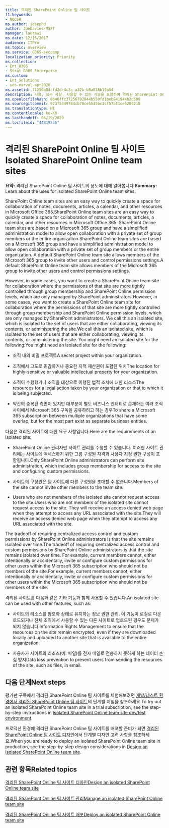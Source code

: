 ```yaml
---
title: 격리된 SharePoint Online 팀 사이트
f1.keywords:
- NOCSH
ms.author: josephd
author: JoeDavies-MSFT
manager: laurawi
ms.date: 12/15/2017
audience: ITPro
ms.topic: overview
ms.service: O365-seccomp
localization_priority: Priority
ms.collection:
- Ent_O365
- Strat_O365_Enterprise
ms.custom:
- Ent_Solutions
- seo-marvel-apr2020
ms.assetid: 71250a04-fd2d-4c3c-a32b-b8a838b19a54
description: 사용, 요구 사항, 사용할 수 있는 기능을 포함하여 격리된 SharePoint Online 팀 사이트에 대해 알아봅니다.
ms.openlocfilehash: 0646ffc37256702844b550fd1beb841944b2d509
ms.sourcegitcommit: 973f5449784cb70ce5545bc3cf57bf1ce5209218
ms.translationtype: HT
ms.contentlocale: ko-KR
ms.lasthandoff: 06/19/2020
ms.locfileid: "44819536"
---
```

# <a name="isolated-sharepoint-online-team-sites"></a><span data-ttu-id="e3d8c-103">격리된 SharePoint Online 팀 사이트</span><span class="sxs-lookup"><span data-stu-id="e3d8c-103">Isolated SharePoint Online team sites</span></span>

 <span data-ttu-id="e3d8c-104">**요약:** 격리된 SharePoint Online 팀 사이트의 용도에 대해 알아봅니다.</span><span class="sxs-lookup"><span data-stu-id="e3d8c-104">**Summary:** Learn about the uses for isolated SharePoint Online team sites.</span></span>
  
<span data-ttu-id="e3d8c-105">SharePoint Online team sites are an easy way to quickly create a space for collaboration of notes, documents, articles, a calendar, and other resources in Microsoft Office 365.</span><span class="sxs-lookup"><span data-stu-id="e3d8c-105">SharePoint Online team sites are an easy way to quickly create a space for collaboration of notes, documents, articles, a calendar, and other resources in Microsoft Office 365.</span></span> <span data-ttu-id="e3d8c-106">SharePoint Online team sites are based on a Microsoft 365 group and have a simplified administration model to allow open collaboration with a private set of group members or the entire organization.</span><span class="sxs-lookup"><span data-stu-id="e3d8c-106">SharePoint Online team sites are based on a Microsoft 365 group and have a simplified administration model to allow open collaboration with a private set of group members or the entire organization.</span></span> <span data-ttu-id="e3d8c-107">A default SharePoint Online team site allows members of the Microsoft 365 group to invite other users and control permissions settings.</span><span class="sxs-lookup"><span data-stu-id="e3d8c-107">A default SharePoint Online team site allows members of the Microsoft 365 group to invite other users and control permissions settings.</span></span>
  
<span data-ttu-id="e3d8c-108">However, in some cases, you want to create a SharePoint Online team site for collaboration where the permissions of that site are more tightly controlled through group membership and SharePoint Online permission levels, which are only managed by SharePoint administrators.</span><span class="sxs-lookup"><span data-stu-id="e3d8c-108">However, in some cases, you want to create a SharePoint Online team site for collaboration where the permissions of that site are more tightly controlled through group membership and SharePoint Online permission levels, which are only managed by SharePoint administrators.</span></span> <span data-ttu-id="e3d8c-109">We call this an isolated site, which is isolated to the set of users that are either collaborating, viewing its contents, or administering the site.</span><span class="sxs-lookup"><span data-stu-id="e3d8c-109">We call this an isolated site, which is isolated to the set of users that are either collaborating, viewing its contents, or administering the site.</span></span> <span data-ttu-id="e3d8c-110">You might need an isolated site for the following:</span><span class="sxs-lookup"><span data-stu-id="e3d8c-110">You might need an isolated site for the following:</span></span>
  
- <span data-ttu-id="e3d8c-111">조직 내의 비밀 프로젝트</span><span class="sxs-lookup"><span data-stu-id="e3d8c-111">A secret project within your organization.</span></span>
    
- <span data-ttu-id="e3d8c-112">조직에서 고도로 민감하거나 중요한 지적 재산권이 포함된 위치</span><span class="sxs-lookup"><span data-stu-id="e3d8c-112">The location for highly-sensitive or valuable intellectual property for your organization.</span></span>
    
- <span data-ttu-id="e3d8c-113">조직이 수행했거나 조직을 대상으로 이행된 법적 조치에 대한 리소스</span><span class="sxs-lookup"><span data-stu-id="e3d8c-113">The resources for a legal action taken by your organization or that to which it is being subjected.</span></span>
    
- <span data-ttu-id="e3d8c-114">약간의 중복된 측면이 있지만 대부분이 별도 비즈니스 엔터티로 존재하는 여러 조직 사이에서 Microsoft 365 구독을 공유하려고 하는 경우</span><span class="sxs-lookup"><span data-stu-id="e3d8c-114">To share a Microsoft 365 subscription between multiple organizations that have some overlap, but for the most part exist as separate business entities.</span></span>
    
<span data-ttu-id="e3d8c-115">다음은 격리된 사이트에 대한 요구 사항입니다.</span><span class="sxs-lookup"><span data-stu-id="e3d8c-115">Here are the requirements of an isolated site:</span></span>
  
- <span data-ttu-id="e3d8c-116">SharePoint Online 관리자만 사이트 관리를 수행할 수 있습니다. 이러한 사이트 관리에는 사이트에 액세스하기 위한 그룹 구성원 자격과 사용자 지정 권한 구성이 포함됩니다.</span><span class="sxs-lookup"><span data-stu-id="e3d8c-116">Only SharePoint Online administrators can perform site administration, which includes group membership for access to the site and configuring custom permissions.</span></span>
    
- <span data-ttu-id="e3d8c-117">사이트의 구성원은 팀 사이트에 다른 구성원을 초대할 수 없습니다.</span><span class="sxs-lookup"><span data-stu-id="e3d8c-117">Members of the site cannot invite other members to the team site.</span></span>
    
- <span data-ttu-id="e3d8c-118">Users who are not members of the isolated site cannot request access to the site.</span><span class="sxs-lookup"><span data-stu-id="e3d8c-118">Users who are not members of the isolated site cannot request access to the site.</span></span> <span data-ttu-id="e3d8c-119">They will receive an access denied web page when they attempt to access any URL associated with the site.</span><span class="sxs-lookup"><span data-stu-id="e3d8c-119">They will receive an access denied web page when they attempt to access any URL associated with the site.</span></span>
    
<span data-ttu-id="e3d8c-120">The tradeoff of requiring centralized access control and custom permissions by SharePoint Online administrators is that the site remains isolated over time.</span><span class="sxs-lookup"><span data-stu-id="e3d8c-120">The tradeoff of requiring centralized access control and custom permissions by SharePoint Online administrators is that the site remains isolated over time.</span></span> <span data-ttu-id="e3d8c-121">For example, current members cannot, either intentionally or accidentally, invite or configure custom permissions for other users within the Microsoft 365 subscription who should not be members of the site.</span><span class="sxs-lookup"><span data-stu-id="e3d8c-121">For example, current members cannot, either intentionally or accidentally, invite or configure custom permissions for other users within the Microsoft 365 subscription who should not be members of the site.</span></span>
  
<span data-ttu-id="e3d8c-122">격리된 사이트를 다음과 같은 기타 기능과 함께 사용할 수 있습니다.</span><span class="sxs-lookup"><span data-stu-id="e3d8c-122">An isolated site can be used with other features, such as:</span></span>
  
- <span data-ttu-id="e3d8c-123">사이트의 리소스를 암호화 상태로 유지하는 정보 권한 관리. 이 기능이 로컬로 다운로드되거나 전체 조직에서 사용할 수 있는 다른 사이트로 업로드된 경우도 문제가 되지 않습니다.</span><span class="sxs-lookup"><span data-stu-id="e3d8c-123">Information Rights Management to ensure that the resources on the site remain encrypted, even if they are downloaded locally and uploaded to another site that is available to the entire organization.</span></span>
    
- <span data-ttu-id="e3d8c-124">사용자가 사이트의 리소스(예: 파일)를 전자 메일로 전송하지 못하게 하는 데이터 손실 방지</span><span class="sxs-lookup"><span data-stu-id="e3d8c-124">Data loss prevention to prevent users from sending the resources of the site, such as files, in email.</span></span>
    
## <a name="next-steps"></a><span data-ttu-id="e3d8c-125">다음 단계</span><span class="sxs-lookup"><span data-stu-id="e3d8c-125">Next steps</span></span>

<span data-ttu-id="e3d8c-126">평가판 구독에서 격리된 SharePoint Online 팀 사이트를 체험해보려면 [개발/테스트 환경에서 격리된 SharePoint Online 팀 사이트](isolated-sharepoint-online-team-site-dev-test-environment.md)의 단계별 지침을 참조하세요.</span><span class="sxs-lookup"><span data-stu-id="e3d8c-126">To try out an isolated SharePoint Online team site in a trial subscription, see the step-by-step instructions in [Isolated SharePoint Online team site dev/test environment](isolated-sharepoint-online-team-site-dev-test-environment.md).</span></span>
  
<span data-ttu-id="e3d8c-127">프로덕션 환경에 격리된 SharePoint Online 팀 사이트를 배포할 준비가 되면 [격리된 SharePoint Online 팀 사이트 디자인](design-an-isolated-sharepoint-online-team-site.md)에서 단계별 디자인 고려 사항을 참조하세요.</span><span class="sxs-lookup"><span data-stu-id="e3d8c-127">When you are ready to deploy an isolated SharePoint Online team site in production, see the step-by-step design considerations in [Design an isolated SharePoint Online team site](design-an-isolated-sharepoint-online-team-site.md).</span></span>
  
## <a name="related-topics"></a><span data-ttu-id="e3d8c-128">관련 항목</span><span class="sxs-lookup"><span data-stu-id="e3d8c-128">Related topics</span></span>

[<span data-ttu-id="e3d8c-129">격리된 SharePoint Online 팀 사이트 디자인</span><span class="sxs-lookup"><span data-stu-id="e3d8c-129">Design an isolated SharePoint Online team site</span></span>](design-an-isolated-sharepoint-online-team-site.md)
  
[<span data-ttu-id="e3d8c-130">격리된 SharePoint Online 팀 사이트 관리</span><span class="sxs-lookup"><span data-stu-id="e3d8c-130">Manage an isolated SharePoint Online team site</span></span>](manage-an-isolated-sharepoint-online-team-site.md)

[<span data-ttu-id="e3d8c-131">격리된 SharePoint Online 팀 사이트 배포</span><span class="sxs-lookup"><span data-stu-id="e3d8c-131">Deploy an isolated SharePoint Online team site</span></span>](deploy-an-isolated-sharepoint-online-team-site.md)


